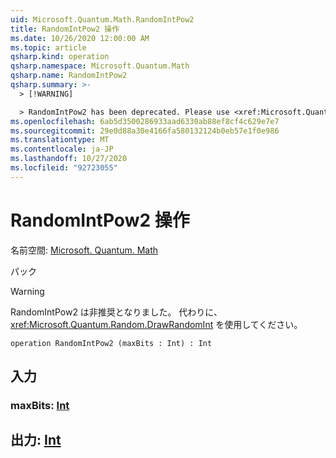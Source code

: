 ```yaml
---
uid: Microsoft.Quantum.Math.RandomIntPow2
title: RandomIntPow2 操作
ms.date: 10/26/2020 12:00:00 AM
ms.topic: article
qsharp.kind: operation
qsharp.namespace: Microsoft.Quantum.Math
qsharp.name: RandomIntPow2
qsharp.summary: >-
  > [!WARNING]

  > RandomIntPow2 has been deprecated. Please use <xref:Microsoft.Quantum.Random.DrawRandomInt> instead.
ms.openlocfilehash: 6ab5d3500286933aad6330ab88ef8cf4c629e7e7
ms.sourcegitcommit: 29e0d88a30e4166fa580132124b0eb57e1f0e986
ms.translationtype: MT
ms.contentlocale: ja-JP
ms.lasthandoff: 10/27/2020
ms.locfileid: "92723055"
---
```

# <a name="randomintpow2-operation"></a>RandomIntPow2 操作

名前空間: [Microsoft. Quantum. Math](xref:Microsoft.Quantum.Math)

パック [](https://nuget.org/packages/)


> [!WARNING]
> RandomIntPow2 は非推奨となりました。 代わりに、<xref:Microsoft.Quantum.Random.DrawRandomInt> を使用してください。



```qsharp
operation RandomIntPow2 (maxBits : Int) : Int
```


## <a name="input"></a>入力

### <a name="maxbits--int"></a>maxBits: [Int](xref:microsoft.quantum.lang-ref.int)





## <a name="output--int"></a>出力: [Int](xref:microsoft.quantum.lang-ref.int)

